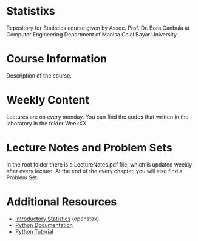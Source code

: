 # Statistixs
Repository for Statistics course given by Assoc. Prof. Dr. Bora Canbula 
at Computer Engineering Department of Manisa Celal Bayar University.

# Course Information
Description of the course.

# Weekly Content
Lectures are on every monday. You can find the codes that written in the laboratory in the folder WeekXX.

# Lecture Notes and Problem Sets
In the root folder there is a LectureNotes.pdf file, which is updated weekly after every lecture. 
At the end of the every chapter, you will also find a Problem Set.

# Additional Resources
- [Introductory Statistics](https://openstax.org/details/books/introductory-statistics) (openstax)
- [Python Documentation](https://docs.python.org/3/)
- [Python Tutorial](https://docs.python.org/3/tutorial/index.html)
